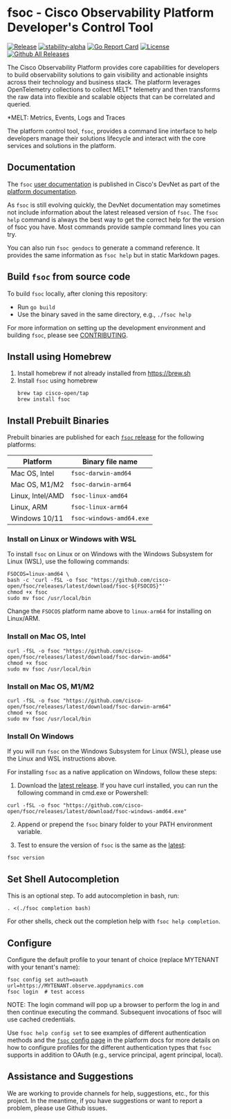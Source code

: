 # fsoc - Cisco Observability Platform Developer's Control Tool

[![Release](https://img.shields.io/github/release/cisco-open/fsoc.svg?style=for-the-badge)](https://github.com/cisco-open/fsoc/releases/latest)
[![stability-alpha](https://img.shields.io/badge/stability-alpha-f4d03f.svg?style=for-the-badge)](https://github.com/mkenney/software-guides/blob/master/STABILITY-BADGES.md#alpha)
[![Go Report Card](https://goreportcard.com/badge/github.com/cisco-open/fsoc?style=for-the-badge)](https://goreportcard.com/report/github.com/cisco-open/fsoc) 
[![License](https://img.shields.io/badge/License-Apache%202.0-blue.svg?style=for-the-badge)](LICENSE)
[![Github All Releases](https://img.shields.io/github/downloads/cisco-open/fsoc/total.svg?style=for-the-badge)](https://github.com/cisco-open/fsoc/releases/latest) 


The Cisco Observability Platform provides core capabilities for developers to build observability solutions to gain visibility and actionable insights across their technology and business stack. The platform leverages OpenTelemetry collections to collect MELT* telemetry and then transforms the raw data into flexible and scalable objects that can be correlated and queried.

*MELT: Metrics, Events, Logs and Traces

The platform control tool, `fsoc`, provides a command line interface to help developers manage their solutions 
lifecycle and interact with the core services and solutions in the platform.

## Documentation

The `fsoc` [user documentation](https://developer.cisco.com/docs/fso/#!developer-tools/platform-cli) is published in Cisco's DevNet as part of the [platform documentation](https://developer.cisco.com/docs/fso/). 

As `fsoc` is still evolving quickly, the DevNet documentation may sometimes not include information about the latest released version of `fsoc`. The `fsoc help` command is always the best way to get the correct help for the version of fsoc you have. Most commands provide sample command lines you can try.

You can also run `fsoc gendocs` to generate a command reference. It provides the same information as `fsoc help` but in static Markdown pages.

## Build `fsoc` from source code

To build `fsoc` locally, after cloning this repository:

* Run `go build`
* Use the binary saved in the same directory, e.g., `./fsoc help`

For more information on setting up the development environment and building `fsoc`, please see [CONTRIBUTING](CONTRIBUTING.md).

## Install using Homebrew

1. Install homebrew if not already installed from https://brew.sh
2. Install `fsoc` using homebrew
    ```
    brew tap cisco-open/tap
    brew install fsoc
    ```

## Install Prebuilt Binaries

Prebuilt binaries are published for each [`fsoc` release](https://github.com/cisco-open/fsoc/releases) for the following platforms:

| Platform | Binary file name |
| --- | --- |
| Mac OS, Intel | `fsoc-darwin-amd64` |
| Mac OS, M1/M2 | `fsoc-darwin-arm64` |
| Linux, Intel/AMD | `fsoc-linux-amd64` |
| Linux, ARM | `fsoc-linux-arm64` |
| Windows 10/11 | `fsoc-windows-amd64.exe` |

### Install on Linux or Windows with WSL

To install `fsoc` on Linux or on Windows with the Windows Subsystem for Linux (WSL), use the following commands:

```
FSOCOS=linux-amd64 \
bash -c 'curl -fSL -o fsoc "https://github.com/cisco-open/fsoc/releases/latest/download/fsoc-${FSOCOS}"'
chmod +x fsoc
sudo mv fsoc /usr/local/bin
```
Change the `FSOCOS` platform name above to `linux-arm64` for installing on Linux/ARM.

### Install on Mac OS, Intel

```
curl -fSL -o fsoc "https://github.com/cisco-open/fsoc/releases/latest/download/fsoc-darwin-amd64"
chmod +x fsoc
sudo mv fsoc /usr/local/bin
```

### Install on Mac OS, M1/M2

```
curl -fSL -o fsoc "https://github.com/cisco-open/fsoc/releases/latest/download/fsoc-darwin-arm64"
chmod +x fsoc
sudo mv fsoc /usr/local/bin
```

### Install On Windows

If you will run `fsoc` on the Windows Subsystem for Linux (WSL), please use the Linux and WSL instructions above.

For installing `fsoc` as a native application on Windows, follow these steps:

1. Download the [latest release](https://github.com/cisco-open/fsoc/releases/latest/download/fsoc-windows-amd64.exe). If you have curl installed, you can run the following command in cmd.exe or Powershell:
```
curl -fSL -o fsoc "https://github.com/cisco-open/fsoc/releases/latest/download/fsoc-windows-amd64.exe"
```

2. Append or prepend the `fsoc` binary folder to your PATH environment variable.

3. Test to ensure the version of `fsoc` is the same as the [latest](https://github.com/cisco-open/fsoc/releases/latest):

```
fsoc version
```

## Set Shell Autocompletion

This is an optional step. To add autocompletion in bash, run:

```
. <(./fsoc completion bash)
```

For other shells, check out the completion help with `fsoc help completion`.

## Configure

Configure the default profile to your tenant of choice (replace MYTENANT with your tenant's name):

```
fsoc config set auth=oauth url=https://MYTENANT.observe.appdynamics.com
fsoc login  # test access
```

NOTE: The login command will pop up a browser to perform the log in and then continue executing the command. Subsequent invocations of fsoc will use cached credentials. 

Use `fsoc help config set` to see examples of different authentication methods and the [`fsoc` config page](https://developer.cisco.com/docs/fso/#!install-and-configure-fsoc/configure-access) in the platform docs for more details on how to configure profiles for the different authentication types that `fsoc` supports in addition to OAuth (e.g., service principal, agent principal, local).

## Assistance and Suggestions

We are working to provide channels for help, suggestions, etc., for this project. In the meantime, if you have suggestions or want to report a problem, please use Github issues.
